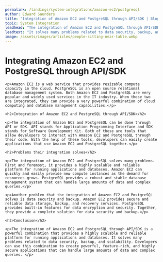 ```yaml
---
permalink: /landings/system-integrations/amazon-ec2/postgresql
author: Edward Saunders
title: "Integration of Amazon EC2 and PostgreSQL through API/SDK | Blog"
topic: System Integration
leadhead: "The integration of Amazon EC2 and PostgreSQL through API/SDK is a powerful combination that provides a highly scalable and reliable platform for running applications and databases"
leadtext: "It solves many problems related to data security, backup, and scalability. Developers can use this combination to create powerful, feature-rich, and highly secure applications that can handle large amounts of data and complex queries."
image: /assets/images/articles/people-sitting-near-table.webp
---
```

<div class="arttext">
	<h1>Integrating Amazon EC2 and PostgreSQL through API/SDK</h1>

	<p>Amazon EC2 is a web service that provides resizable compute capacity in the cloud. PostgreSQL is an open source relational database management system. Both Amazon EC2 and PostgreSQL are very popular and widely used services in the IT industry. When these two are integrated, they can provide a very powerful combination of cloud computing and database management capabilities.</p>

	<h2>Integration of Amazon EC2 and PostgreSQL through API/SDK</h2>

	<p>The integration of Amazon EC2 and PostgreSQL can be done through API or SDK. API stands for Application Programming Interface and SDK stands for Software Development Kit. Both of these are tools that allow developers to interact with Amazon EC2 and PostgreSQL through their code. With the help of these tools, developers can easily create applications that use Amazon EC2 and PostgreSQL together.</p>

	<h2>Problems their integration solves</h2>

	<p>The integration of Amazon EC2 and PostgreSQL solves many problems. First and foremost, it provides a highly scalable and reliable platform for running applications and databases. Amazon EC2 can quickly and easily provide new compute instances as the demand for resources grows. PostgreSQL provides a robust and stable database management system that can handle large amounts of data and complex queries.</p>

	<p>Another problem that the integration of Amazon EC2 and PostgreSQL solves is data security and backup. Amazon EC2 provides secure and reliable data storage, backup, and recovery services. PostgreSQL provides built-in features for data encryption and security. Together, they provide a complete solution for data security and backup.</p>

	<h2>Conclusion</h2>

	<p>The integration of Amazon EC2 and PostgreSQL through API/SDK is a powerful combination that provides a highly scalable and reliable platform for running applications and databases. It solves many problems related to data security, backup, and scalability. Developers can use this combination to create powerful, feature-rich, and highly secure applications that can handle large amounts of data and complex queries. </p>

</div>